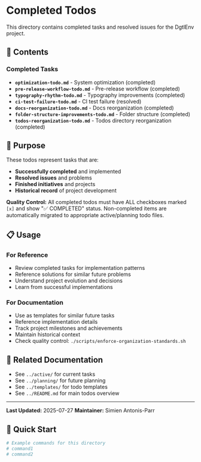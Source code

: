# Completed Todos

This directory contains completed tasks and resolved issues for the DgtlEnv project.

## 📁 Contents

### Completed Tasks
- **`optimization-todo.md`** - System optimization (completed)
- **`pre-release-workflow-todo.md`** - Pre-release workflow (completed)
- **`typography-rhythm-todo.md`** - Typography improvements (completed)
- **`ci-test-failure-todo.md`** - CI test failure (resolved)
- **`docs-reorganization-todo.md`** - Docs reorganization (completed)
- **`folder-structure-improvements-todo.md`** - Folder structure (completed)
- **`todos-reorganization-todo.md`** - Todos directory reorganization (completed)

## 🎯 Purpose

These todos represent tasks that are:
- **Successfully completed** and implemented
- **Resolved issues** and problems
- **Finished initiatives** and projects
- **Historical record** of project development

**Quality Control:** All completed todos must have ALL checkboxes marked `[x]` and show "✅ COMPLETED" status. Non-completed items are automatically migrated to appropriate active/planning todo files.

## 📋 Usage

### For Reference
- Review completed tasks for implementation patterns
- Reference solutions for similar future problems
- Understand project evolution and decisions
- Learn from successful implementations

### For Documentation
- Use as templates for similar future tasks
- Reference implementation details
- Track project milestones and achievements
- Maintain historical context
- Check quality control: `./scripts/enforce-organization-standards.sh`

## 🔗 Related Documentation

- See `../active/` for current tasks
- See `../planning/` for future planning
- See `../templates/` for todo templates
- See `../README.md` for main todos overview

---

**Last Updated:** 2025-07-27
**Maintainer:** Simien Antonis-Parr

## 🚀 Quick Start

```bash
# Example commands for this directory
# command1
# command2
```

